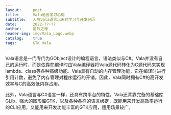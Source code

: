 ```yaml
---
layout:     post
title:      Vala语言学习心得
subtitle:   入坑Vala语言以来的学习与开发经历
date:       2022-??-??
author:     星外之神
header-img: img/Vala_Logo.webp
catalog:    true
tags:       GTK Vala
---
```


Vala语言是一门专门为GObject设计的编程语言，语法类似与C#。Vala并没有自己的运行时，而是依靠在编译时由Vala编译器将Vala源代码转化为C源代码来实现lambda、class等各种高级功能。Vala具有自动的内存管理功能，它在编译时进行引用计数，避免了内存管理对程序运行的开销。因此，Vala同时拥有C#的高开发效率与C的高效低内存占用。

此外，Vala语言与C#语言一样，还具有跨平台的特性。Vala还背靠完备的基础库GLib、强大的图形库GTK，以及各种各样的语言绑定，既能用来开发高效率运行的CLI应用，又能用来开发功能丰富的GTK应用，适用场景较广。
